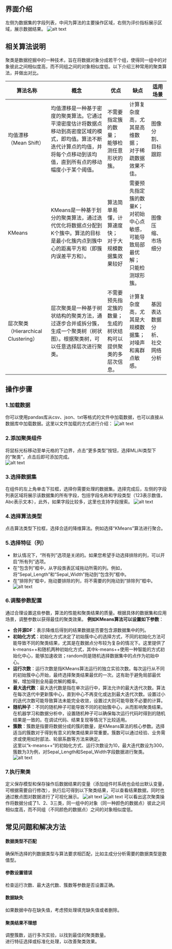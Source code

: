 <!-- 聚类 -->
## 界面介绍
左侧为数据集的字段列表，中间为算法的主要操作区域，右侧为评价指标展示区域，展示数据结果。
![alt text](../../assets/selfAnalysis/image-61.png)
## 相关算法说明
聚类是数据挖掘中的一种技术，旨在将数据对象分成若干个组，使得同一组中的对象彼此之间相似度高，而不同组之间的对象相似度低。以下介绍三种常用的聚类算法，并做出对比。 

| 算法名称 | 概念 | 优点 | 缺点 |适用场景 |
| --- | --- | --- | --- |--- |
| 均值漂移（Mean Shift） | 均值漂移是一种基于密度的聚类算法。它通过平滑密度估计将数据点移动到高密度区域的模式，即均值。算法不断迭代计算点的均值，并将每个点移动到该均值，直到所有点的移动幅度小于某个阈值。| 不需要指定簇的数量；<br>能够检测任意形状的簇。| 计算复杂度高，尤其是高维数据；<br>对于稀疏数据效果不佳。 | 图像分割、<br>目标跟踪 |
| KMeans | KMeans是一种基于划分的聚类算法，通过迭代优化将数据点分配到K个簇中。算法的目标是最小化簇内点到簇中心的距离平方和（即簇内误差平方和）。 | 算法简单易懂，计算速度快；<br>对于大规模数据集效果较好| 需要预先指定簇的数量K；<br>对初始中心点敏感，可能导致局部最优解；<br>只能检测球形簇。 | 图像压缩、<br> 市场细分|
| 层次聚类（Hierarchical Clustering） | 层次聚类是一种基于树状结构的聚类方法，通过逐步合并或拆分簇，生成一个聚类树（树状图）。根据聚类树，可以任意选择层次进行聚类。 | 不需要预先指定簇的数量；<br> 生成的树状结构可以提供聚类的多层次信息。| 计算复杂度高，尤其是大规模数据集；<br>对噪声和离群点敏感。 | 基因表达数据分析、<br>社交网络分析 |

## 操作步骤
### 1.加载数据  
你可以使用pandas库从csv、json、txt等格式的文件中加载数据，也可以直接从数据库中加载数据。这里以文件加载的方式进行介绍： 
![alt text](../../assets/selfAnalysis/image-55.png)
### 2.添加聚类组件  
将鼠标光标移动至单元格的下边界，点击“更多类型”按钮，选择ML/AI类型下的“聚类”，点击后即可添加完成。   
![alt text](../../assets/selfAnalysis/image-53.png)  
### 3.选择数据集     
在组件的左上角单击下拉框，选择你需要处理的数据集。选择完成后，左侧的字段列表区域将展示该数据集的所有字段，包括字段名称和字段类型（123表示数值，Abc表示文本），此外，如果字段比较多，这里也支持字段搜索。
![alt text](../../assets/selfAnalysis/image-57.png)
### 4.选择算法类型    
点击算法类型下拉框，选择合适的降维算法。例如选择“KMeans”算法进行聚合。   
### 5.选择特征（列）
* 默认情况下，“所有列”选项是关闭的。如果您希望手动选择排除的列，可以开启“所有列”选项。    
* 在“包含列”框中，从字段类表区域拖动所需的列。例如，将“Sepal_Length”和“Sepal_Width”拖动到“包含列”框中。    
* 在“排除列”框中，拖动要排除的列，将不需要的列拖动到“排除列”框中。
![alt text](../../assets/selfAnalysis/image-64.png)
### 6.调整参数配置 
通过合理设置这些参数，算法的性能和聚类结果的质量。根据具体的数据集和应用场景，调整参数以获得最佳的聚类效果。 
**例如KMeans算法可以设置如下参数**：       
 * **合并源DF**：表示降维后得到的结果数据是否要包含源数据集中的列。
 * **初始化方式**：初始化方式决定了初始簇中心的选择方式，不同的初始化方法可能导致不同的聚类结果，尤其是在数据点分布较为复杂的情况下。这里提供了k-means++和随机两种初始化方式，其中k-means++使用一种智能的方式初始化中心，能够加速收敛；random则是随机选择数据集中的点作为初始中心。
 * **运行次数**：运行次数是指KMeans算法运行的独立实验次数。每次运行从不同的初始簇中心开始，最终选择聚类结果最优的一次。这有助于避免局部最优解，增加得到全局最优解的概率。
 * **最大迭代数**：最大迭代数是指在单次运行中，算法允许的最大迭代次数。算法在每次迭代中更新簇中心，直到中心不再变化或达到最大迭代次数。设置过小的迭代次数可能导致算法未能完全收敛，设置过大则可能导致不必要的计算。
 * **随机种子**：不同的随机种子可能导致不同的初始簇中心，从而影响聚类结果。在机器学习和数据分析中，设置随机种子可以确保每次运行代码时得到的随机结果是一致的。在调试代码、结果复现等情况下比较适用。
 * **簇数**：簇数是指要将数据分成的簇的数量，是KMeans算法的核心参数。选择适当的簇数对于得到有意义的聚类结果非常重要。簇数可以通过经验、业务需求或使用如肘部法、轮廓系数等方法来确定。  
 这里以“k-means++”的初始化方式、运行次数设为10，最大迭代数设为300，簇数为3为例，对Sepal_Length和Sepal_Width字段数据进行聚类。  
![alt text](../../assets/selfAnalysis/image-63.png)
### 7.执行聚类
定义保存模型和保存操作后数据结果的变量（添加组件时系统也会给出默认变量，可根据需要自行修改），执行后可得到以下聚类结果，可以查看结果数据，同时也通过散点图对数据进行了可视化展示。
![alt text](../../assets/selfAnalysis/image-65.png)
![alt text](../../assets/selfAnalysis/image-66.png)
可以看出这次聚类操作将数据分成了1、2、3三类，同一组中的对象（同一种颜色的数据点）彼此之间相似度高，而不同组（不同颜色的数据点）之间的对象相似度低。
## 常见问题和解决方法   
#### 数据类型不匹配
确保所选择的列数据类型与算法要求相匹配，比如主成分分析需要的数据类型是数值型。
#### 参数设置错误
检查运行次数、最大迭代数、簇数等参数是否设置正确。
#### 数据缺失
如果数据中存在缺失值，考虑预处理填充缺失值或者删除。
#### 聚类结果不理想
调整簇数，运行多次实验，以找到最佳的聚类数量。  
进行特征选择或标准化处理，以改善聚类效果。
